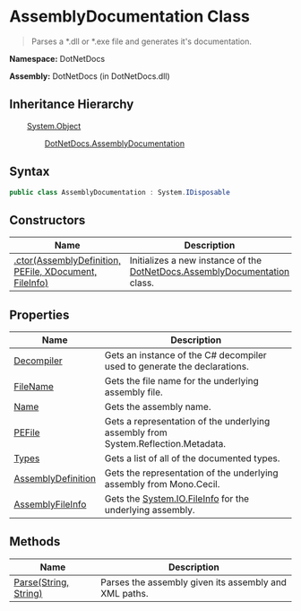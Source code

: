 # AssemblyDocumentation Class
> Parses a *.dll or *.exe file and generates it's documentation.

**Namespace:** DotNetDocs

**Assembly:** DotNetDocs (in DotNetDocs.dll)
## Inheritance Hierarchy
&nbsp;&nbsp;&nbsp;&nbsp;&nbsp;&nbsp;&nbsp;&nbsp;[System.Object](https://www.google.com/search?q=System.Object&btnI=)

&nbsp;&nbsp;&nbsp;&nbsp;&nbsp;&nbsp;&nbsp;&nbsp;&nbsp;&nbsp;&nbsp;&nbsp;&nbsp;&nbsp;&nbsp;&nbsp;[DotNetDocs.AssemblyDocumentation](docs/DotNetDocs/AssemblyDocumentation/AssemblyDocumentation.md)

## Syntax
```csharp
public class AssemblyDocumentation : System.IDisposable
```
## Constructors
|Name|Description|
|---|---|
|[.ctor(AssemblyDefinition, PEFile, XDocument, FileInfo)](/docs/DotNetDocs/AssemblyDocumentation/Constructors/.ctor_AssemblyDefinition%2c%20PEFile%2c%20XDocument%2c%204892.md)|Initializes a new instance of the [DotNetDocs.AssemblyDocumentation](docs/DotNetDocs/AssemblyDocumentation/AssemblyDocumentation.md) class.|
## Properties
|Name|Description|
|---|---|
|[Decompiler](/docs/DotNetDocs/AssemblyDocumentation/Properties/Decompiler.md)|Gets an instance of the C# decompiler used to generate the declarations.|
|[FileName](/docs/DotNetDocs/AssemblyDocumentation/Properties/FileName.md)|Gets the file name for the underlying assembly file.|
|[Name](/docs/DotNetDocs/AssemblyDocumentation/Properties/Name.md)|Gets the assembly name.|
|[PEFile](/docs/DotNetDocs/AssemblyDocumentation/Properties/PEFile.md)|Gets a representation of the underlying assembly from System.Reflection.Metadata.|
|[Types](/docs/DotNetDocs/AssemblyDocumentation/Properties/Types.md)|Gets a list of all of the documented types.|
|[AssemblyDefinition](/docs/DotNetDocs/AssemblyDocumentation/Properties/AssemblyDefinition.md)|Gets the representation of the underlying assembly from Mono.Cecil.|
|[AssemblyFileInfo](/docs/DotNetDocs/AssemblyDocumentation/Properties/AssemblyFileInfo.md)|Gets the [System.IO.FileInfo](https://www.google.com/search?q=System.IO.FileInfo&btnI=) for the underlying assembly.|
## Methods
|Name|Description|
|---|---|
|[Parse(String, String)](/docs/DotNetDocs/AssemblyDocumentation/Methods/Parse_String%2c%20String_.md)|Parses the assembly given its assembly and XML paths.|
